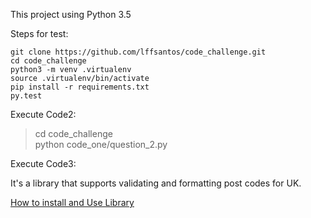 This project using Python 3.5

Steps for test:

```
git clone https://github.com/lffsantos/code_challenge.git
cd code_challenge
python3 -m venv .virtualenv
source .virtualenv/bin/activate  
pip install -r requirements.txt  
py.test
```

Execute Code2:

> cd code_challenge  
> python code_one/question_2.py    

Execute Code3:

It's a library that supports validating and formatting post codes for UK.

[How to install and Use Library](/code_two/README.md)
